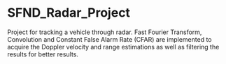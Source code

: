 # SFND_Radar_Project
Project for tracking a vehicle through radar. Fast Fourier Transform, Convolution and Constant False Alarm Rate (CFAR) are implemented to acquire the Doppler velocity and range estimations as well as filtering the results for better results.
